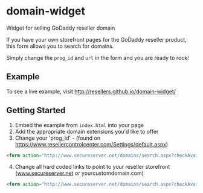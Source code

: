 domain-widget
=============

Widget for selling GoDaddy reseller domain

If you have your own storefront pages for the GoDaddy reseller product, this form allows you to search for domains.

Simply change the `prog_id` and `url` in the form and you are ready to rock!

## Example

To see a live example, visit http://resellers.github.io/domain-widget/

## Getting Started

1. Embed the example from `index.html` into your page
2. Add the appropriate domain extensions you'd like to offer
3. Change your 'prog_id' - (found on https://www.resellercontrolcenter.com/Settings/default.aspx)
```html
<form action="http://www.secureserver.net/domains/search.aspx?checkAvail=1&amp;prog_id=domainspricedright" method="post"><!-- enter your prog_id and domain -->
```
4. Change all hard coded links to point to your reseller storefront (www.secureserver.net or yourcustomdomain.com)
```html
<form action="http://www.secureserver.net/domains/search.aspx?checkAvail=1&amp;prog_id=domainspricedright" method="post"><!-- enter your prog_id and domain -->
```
